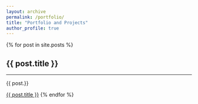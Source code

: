 ```yaml
---
layout: archive
permalink: /portfolio/
title: "Portfolio and Projects"
author_profile: true
---
```


{% for post in site.posts %}
  <h2>{{ post.title }}</h2>
  <hr/>
  <p>{{ post.}}</p>
  <a href="{{ post.url }}">{{ post.title }}</a>
{% endfor %}
